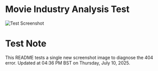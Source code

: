 # Movie Industry Analysis Test

![Test Screenshot](images/Screenshot_2025-07-09_183450.png)

# Test Note
This README tests a single new screenshot image to diagnose the 404 error. Updated at 04:36 PM BST on Thursday, July 10, 2025.

